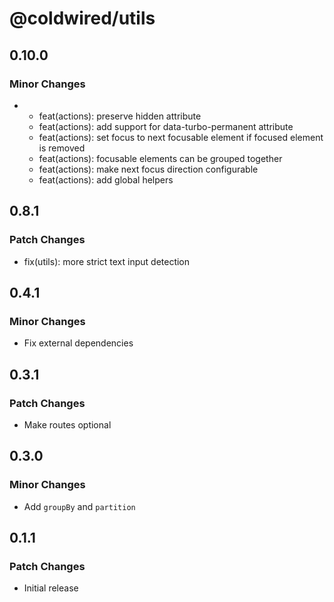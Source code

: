 # @coldwired/utils

## 0.10.0

### Minor Changes

- - feat(actions): preserve hidden attribute
  - feat(actions): add support for data-turbo-permanent attribute
  - feat(actions): set focus to next focusable element if focused element is removed
  - feat(actions): focusable elements can be grouped together
  - feat(actions): make next focus direction configurable
  - feat(actions): add global helpers

## 0.8.1

### Patch Changes

- fix(utils): more strict text input detection

## 0.4.1

### Minor Changes

- Fix external dependencies

## 0.3.1

### Patch Changes

- Make routes optional

## 0.3.0

### Minor Changes

- Add `groupBy` and `partition`

## 0.1.1

### Patch Changes

- Initial release
